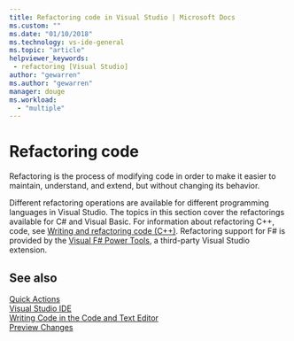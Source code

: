 ```yaml
---
title: Refactoring code in Visual Studio | Microsoft Docs
ms.custom: ""
ms.date: "01/10/2018"
ms.technology: vs-ide-general
ms.topic: "article"
helpviewer_keywords:
 - refactoring [Visual Studio]
author: "gewarren"
ms.author: "gewarren"
manager: douge
ms.workload: 
  - "multiple"
---
```

# Refactoring code

Refactoring is the process of modifying code in order to make it easier to maintain, understand, and extend, but without changing its behavior.

Different refactoring operations are available for different programming languages in Visual Studio. The topics in this section cover the refactorings available for C# and Visual Basic. For information about refactoring C++, code, see [Writing and refactoring code (C++)](/cpp/ide/writing-and-refactoring-code-cpp). Refactoring support for F# is provided by the [Visual F# Power Tools](https://marketplace.visualstudio.com/items?itemName=FSharpSoftwareFoundation.VisualFPowerTools), a third-party Visual Studio extension.

## See also

[Quick Actions](../ide/quick-actions.md)  
[Visual Studio IDE](../ide/visual-studio-ide.md)  
[Writing Code in the Code and Text Editor](../ide/writing-code-in-the-code-and-text-editor.md)  
[Preview Changes](../ide/preview-changes.md)
